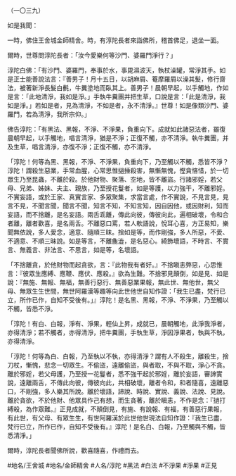 （一〇三九）

如是我聞：

一時，佛住王舍城金師精舍。時，有淳陀長者來詣佛所，稽首佛足，退坐一面。

爾時，世尊問淳陀長者：「汝今愛樂何等沙門、婆羅門淨行？」

淳陀白佛：「有沙門、婆羅門，奉事於水，事毘濕波天，執杖澡罐，常淨其手。如是正士能善說法言：『善男子！月十五日，以胡麻屑、菴摩羅屑以澡其髮，修行齋法，被著新淨長髮白㲲，牛糞塗地而臥其上。善男子！晨朝早起，以手觸地，作如是言：「此地清淨，我如是淨。」手執牛糞團并把生草，口說是言：「此是清淨，我如是淨。」若如是者，見為清淨，不如是者，永不清淨。』世尊！如是像類沙門、婆羅門，若為清淨，我所宗仰。」

佛告淳陀：「有黑法、黑報，不淨、不淨果，負重向下。成就如此諸惡法者，雖復晨朝早起，以手觸地，唱言清淨，猶是不淨；正復不觸，亦不清淨。執牛糞團，并及生草，唱言清淨，亦復不淨；正復不觸，亦不清淨。

「淳陀！何等為黑、黑報，不淨、不淨果，負重向下，乃至觸以不觸，悉皆不淨？淳陀！謂殺生惡業，手常血腥，心常思惟撾捶殺害，無慚無愧，慳貪悋惜，於一切眾生乃至昆蟲，不離於殺。於他財物、聚落、空地，皆不離盜。行諸邪婬，若父母、兄弟、姊妹、夫主、親族，乃至授花鬘者，如是等護，以力強干，不離邪婬。不實妄語，或於王家、真實言家、多眾聚集，求當言處，作不實說，不見言見，見言不見，不聞言聞，聞言不聞，知言不知，不知言知，因自因他，或因財利，知而妄語，而不捨離，是名妄語。兩舌乖離，傳此向彼，傳彼向此，遍相破壞，令和合者離，離者歡喜，是名兩舌。不離惡口罵，若人軟語說，悅耳心喜，方正易知，樂聞無依說，多人愛念，適意、隨順三昧。捨如是等，而作剛強，多人所惡，不愛、不適意、不順三昧說。如是等言，不離麁澁，是名惡心。綺飾壞語，不時言、不實言、無義言、非法言、不思言，如是等，名壞語。

「不捨離貪，於他財物而起貪欲，言：『此物我有者好。』不捨瞋恚弊惡，心思惟言：『彼眾生應縛、應鞭、應伏、應殺。』欲為生難。不捨邪見顛倒，如是見、如是說：『無施、無報、無福，無善行惡行、無善惡業果報，無此世、無他世，無父母、無眾生生世間，無世阿羅漢等趣等向此世他世自知作證：「我生已盡，梵行已立，所作已作，自知不受後有。」』淳陀！是名黑、黑報，不淨、不淨果，乃至觸以不觸，皆悉不淨。

「淳陀！有白、白報，淨有、淨果，輕仙上昇，成就已，晨朝觸地，此淨我淨者，亦得清淨；若不觸者，亦得清淨，把牛糞團，手執生草，淨因淨果者，執與不執，亦得清淨。

「淳陀！何等為白、白報，乃至執以不執，亦得清淨？謂有人不殺生，離殺生，捨刀杖，慚愧，悲念一切眾生。不偷盜，遠離偷盜，與者取，不與不取，淨心不貪。離於邪婬，若父母護，乃至授一花鬘者，悉不強干起於邪婬，離於妄語，審諦實說，遠離兩舌，不傳此向彼，傳彼向此，共相破壞，離者令和，和者隨喜，遠離惡口，不剛強，多人樂其所說。離於壞語，諦說、時說、實說、義說、法說、見說。離於貪欲，不於他財、他眾具作己有想，而生貪著，離於瞋恚，不作是念：『撾打縛殺，為作眾難。』正見成就，不顛倒見，有施、有說報、有福，有善惡行果報，有此世，有父母、有眾生生，有世阿羅漢於此世他世現法自知作證：『我生已盡，梵行已立，所作已作，自知不受後有。』淳陀！是名白、白報，乃至觸與不觸，皆悉清淨。」

爾時，淳陀長者聞佛所說，歡喜隨喜，作禮而去。

#地名/王舍城
#地名/金師精舍
#人名/淳陀
#黑法
#白法
#不淨果
#淨果
#正見
